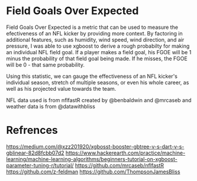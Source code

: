 # Field Goals Over Expected

Field Goals Over Expected is a metric that can be used to measure the efectiveness of an NFL kicker by providing more context. By factoring in additional features, such as humidity, wind speed, wind direction, and air pressure, I was able to use xgboost to derive a rough probabilty for making an individual NFL field goal. If a player makes a field goal, his FGOE will be 1 minus the probability of that field goal being made. If he misses, the FGOE will be 0 - that same probability.

Using this statistic, we can gauge the effectiveness of an NFL kicker's individual season, stretch of multiple seasons, or even his whole career, as well as his projected value towards the team. 

NFL data used is from nflfastR created by @benbaldwin and @mrcaseb and weather data is from @datawithbliss


# Refrences
https://medium.com/@xzz201920/xgbosst-booster-gbtree-v-s-dart-v-s-gblinear-82d8fcbb07d2
https://www.hackerearth.com/practice/machine-learning/machine-learning-algorithms/beginners-tutorial-on-xgboost-parameter-tuning-r/tutorial/
https://github.com/mrcaseb/nflfastR
https://github.com/z-feldman
https://github.com/ThompsonJamesBliss

